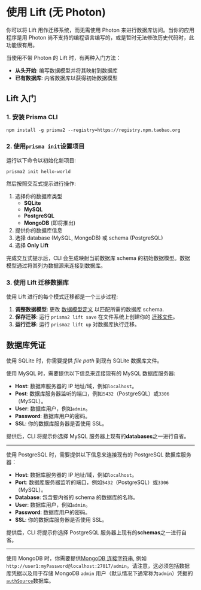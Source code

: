 # 使用 Lift (无 Photon)

你可以将 Lift 用作迁移系统，而无需使用 Photon 来进行数据库访问。当你的应用程序是用 Photon 尚不支持的编程语言编写的，或是暂时无法修改历史代码时，此功能很有用。

当使用不带 Photon 的 Lift 时，有两种入门方法：

- **从头开始**: 编写数据模型并将其映射到数据库
- **已有数据库**: 内省数据库以获得初始数据模型

## Lift 入门

### 1. 安装 Prisma CLI

```
npm install -g prisma2 --registry=https://registry.npm.taobao.org
```

### 2. 使用`prisma init`设置项目

运行以下命令以初始化新项目:

```
prisma2 init hello-world
```

然后按照交互式提示进行操作:

1. 选择你的数据库类型
   - **SQLite**
   - **MySQL**
   - **PostgreSQL**
   - **MongoDB** (即将推出)
2. 提供你的数据库信息
3. 选择 database (MySQL, MongoDB) 或 schema (PostgreSQL)
4. 选择 **Only Lift**

完成交互式提示后，CLI 会生成映射当前数据库 schema 的初始数据模型。数据模型通过将其列为数据源来连接到数据库。

### 3. 使用 Lift 迁移数据库

使用 Lift 进行的每个模式迁移都是一个三步过程:

1. **调整数据模型**: 更改 [数据模型定义](prisma2/data-modeling.md#data-model-definition) 以匹配所需的数据库 schema.
1. **保存迁移**: 运行 `prisma2 lift save` 在文件系统上创建你的 [迁移文件](prisma2/lift/migration-files.md)。
1. **运行迁移**: 运行 `prisma2 lift up` 对数据库执行迁移。

## 数据库凭证

使用 SQLite 时，你需要提供 _file path_ 到现有 SQLite 数据库文件。

使用 MySQL 时，需要提供以下信息来连接现有的 MySQL 数据库服务器:

- **Host**: 数据库服务器的 IP 地址/域，例如`localhost`。
- **Post**: 数据库服务器监听的端口，例如`5432`（PostgreSQL）或`3306`（MySQL）。
- **User**: 数据库用户，例如`admin`。
- **Password**: 数据库用户的密码。
- **SSL**: 你的数据库服务器是否使用 SSL。

提供后，CLI 将提示你选择 MySQL 服务器上现有的**databases**之一进行自省。

---

使用 PostgreSQL 时，需要提供以下信息来连接现有的 PostgreSQL 数据库服务器：

- **Host**: 数据库服务器的 IP 地址/域，例如`localhost`。
- **Port**: 数据库服务器监听的端口，例如`5432`（PostgreSQL）或`3306`（MySQL）。
- **Database**: 包含要内省的 schema 的数据库的名称。
- **User**: 数据库用户，例如`admin`。
- **Password**: 数据库用户的密码。
- **SSL**: 你的数据库服务器是否使用 SSL。

提供后，CLI 将提示你选择 PostgreSQL 服务器上现有的**schemas**之一进行自省。

---

使用 MongoDB 时，你需要提供[MongoDB 连接字符串](https://docs.mongodb.com/manual/reference/connection-string), 例如`http://user1:myPassword@localhost:27017/admin`。请注意，这必须包括数据库凭据以及用于存储 MongoDB `admin` 用户（默认情况下通常称为`admin`）凭据的[`authSource`](https://docs.mongodb.com/manual/reference/connection-string/#authentication-options)数据库。
